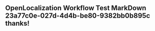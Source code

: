 <properties
ms.topic="hero-topic"
ms.test1="hero-topic"
ms.test2="test"/>

## OpenLocalization Workflow Test MarkDown 23a77c0e-027d-4d4b-be80-9382bb0b895c thanks!
